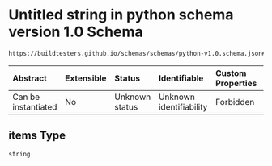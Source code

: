 # Untitled string in python schema version 1.0 Schema

```txt
https://buildtesters.github.io/schemas/schemas/python-v1.0.schema.json#/properties/package/properties/pypi/items
```



| Abstract            | Extensible | Status         | Identifiable            | Custom Properties | Additional Properties | Access Restrictions | Defined In                                                                        |
| :------------------ | :--------- | :------------- | :---------------------- | :---------------- | :-------------------- | :------------------ | :-------------------------------------------------------------------------------- |
| Can be instantiated | No         | Unknown status | Unknown identifiability | Forbidden         | Allowed               | none                | [python-v1.0.schema.json*](../out/python-v1.0.schema.json "open original schema") |

## items Type

`string`
